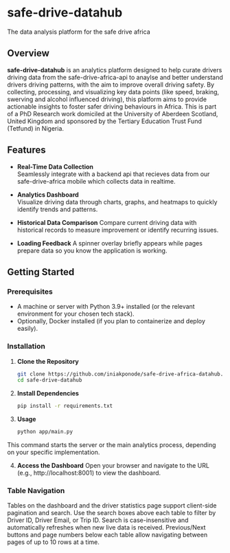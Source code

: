 # safe-drive-datahub

The data analysis platform for the safe drive africa

## Overview

**safe-drive-datahub** is an analytics platform designed to help curate drivers driving data from the safe-drive-africa-api to anaylse and better understand drivers driving patterns, with the aim to improve overall driving safety. By collecting, processing, and visualizing key data points (like speed, braking, swerving and alcohol influenced driving), this platform aims to provide actionable insights to foster safer driving behaviours in Africa. This is part of a PhD Research work domiciled at the University of Aberdeen Scotland, United Kingdom and sponsored by the Tertiary Education Trust Fund (Tetfund) in Nigeria.

## Features

- **Real-Time Data Collection**  
  Seamlessly integrate with a backend api that recieves data from our safe-drive-africa mobile which collects data in realtime.

- **Analytics Dashboard**  
  Visualize driving data through charts, graphs, and heatmaps to quickly identify trends and patterns.


- **Historical Data Comparison**
  Compare current driving data with historical records to measure improvement or identify recurring issues.

- **Loading Feedback**
  A spinner overlay briefly appears while pages prepare data so you know the application is working.

## Getting Started

### Prerequisites

- A machine or server with Python 3.9+ installed (or the relevant environment for your chosen tech stack).
- Optionally, Docker installed (if you plan to containerize and deploy easily).

### Installation

1. **Clone the Repository**  
   ```bash
   git clone https://github.com/iniakponode/safe-drive-africa-datahub.git
   cd safe-drive-datahub

2. **Install Dependencies**
   ```bash
   pip install -r requirements.txt
3. **Usage**
   ```bash
   python app/main.py
  This command starts the server or the main analytics process, depending on your specific implementation.

4. **Access the Dashboard**
  Open your browser and navigate to the URL (e.g., http://localhost:8001) to view the dashboard.

### Table Navigation

Tables on the dashboard and the driver statistics page support client-side pagination and search.
Use the search boxes above each table to filter by Driver ID, Driver Email, or Trip ID.
Search is case-insensitive and automatically refreshes when new live data is received.
Previous/Next buttons and page numbers below each table allow navigating between pages of up to 10 rows at a time.
